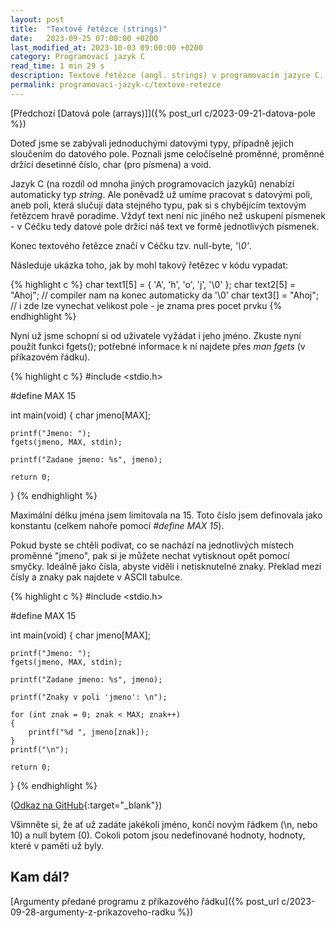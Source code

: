 ```yaml
---
layout: post
title:  "Textové řetězce (strings)"
date:   2023-09-25 07:00:00 +0200
last_modified_at: 2023-10-03 09:00:00 +0200
category: Programovací jazyk C
read_time: 1 min 29 s
description: Textové řetězce (angl. strings) v programovacím jazyce C. Struktury pro ukládání textu.
permalink: programovaci-jazyk-c/textove-retezce
---
```


[Předchozí [Datová pole (arrays)]]({% post_url c/2023-09-21-datova-pole %})

Doteď jsme se zabývali jednoduchými datovými typy, případně jejich sloučením do datového pole. Poznali jsme celočíselné proměnné, proměnné držící desetinné číslo, char (pro písmena) a void.

Jazyk C (na rozdíl od mnoha jiných programovacích jazyků) nenabízí automaticky typ *string*. Ale poněvadž už umíme pracovat s datovými poli, aneb poli, která slučují data stejného typu, pak si s chybějícím textovým řetězcem hravě poradíme. Vždyť text není nic jiného než uskupení písmenek - v Céčku tedy datové pole držící náš text ve formě jednotlivých písmenek.

Konec textového řetězce značí v Céčku tzv. null-byte, *'\0'*.

Následuje ukázka toho, jak by mohl takový řetězec v kódu vypadat:

{% highlight c %}
char text1[5] = { 'A', 'h', 'o', 'j', '\0' };
char text2[5] = "Ahoj";     // compiler nam na konec automaticky da '\0'
char text3[] = "Ahoj";      // i zde lze vynechat velikost pole - je znama pres pocet prvku
{% endhighlight %}

Nyní už jsme schopní si od uživatele vyžádat i jeho jméno. Zkuste nyní použít funkci fgets(); potřebné informace k ní najdete přes *man fgets* (v příkazovém řádku).

{% highlight c %}
#include <stdio.h>

#define MAX 15

int main(void)
{
    char jmeno[MAX];

    printf("Jmeno: ");
    fgets(jmeno, MAX, stdin);

    printf("Zadane jmeno: %s", jmeno);

    return 0;
} {% endhighlight %}

Maximální délku jména jsem limitovala na 15. Toto číslo jsem definovala jako konstantu (celkem nahoře pomocí *#define MAX 15*).

Pokud byste se chtěli podívat, co se nachází na jednotlivých místech proměnné "jmeno", pak si je můžete nechat vytisknout opět pomocí smyčky. Ideálně jako čísla, abyste viděli i netisknutelné znaky. Překlad mezi čísly a znaky pak najdete v ASCII tabulce.

{% highlight c %}
#include <stdio.h>

#define MAX 15

int main(void)
{
    char jmeno[MAX];

    printf("Jmeno: ");
    fgets(jmeno, MAX, stdin);

    printf("Zadane jmeno: %s", jmeno);

    printf("Znaky v poli 'jmeno': \n");

    for (int znak = 0; znak < MAX; znak++)
    {
        printf("%d ", jmeno[znak]);
    }
    printf("\n");

    return 0;
} {% endhighlight %}

([Odkaz na GitHub](https://github.com/wild-karoline/C/blob/main/11-textove-retezce/textove-retezce.c){:target="_blank"})

Všimněte si, že ať už zadáte jakékoli jméno, končí novým řádkem (\n, nebo 10) a null bytem (0). Cokoli potom jsou nedefinované hodnoty, hodnoty, které v paměti už byly.

## Kam dál?

[Argumenty předané programu z příkazového řádku]({% post_url c/2023-09-28-argumenty-z-prikazoveho-radku %})
